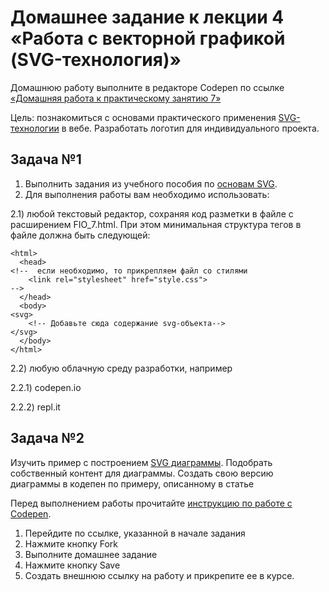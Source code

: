 # Домашнее задание к лекции 4 «Работа с векторной графикой (SVG-технология)»
Домашнюю работу выполните в редакторе Codepen по ссылке [«Домашняя работа к практическому занятию 7»](https://github.com/Irina-64/web-programming-homeworks/tree/main/svg)

Цель: познакомиться с основами практического применения [SVG-технологии](https://svgontheweb.com/ru/) в вебе. Разработать логотип для индивидуального проекта.

## Задача №1
1. Выполнить задания из учебного пособия по [основам SVG](https://github.com/Irina-64/web-programming-homeworks/blob/main/svg/7.1.SVG.pdf). 
2. Для выполнения работы вам необходимо использовать:
 
  2.1)	любой текстовый редактор, сохраняя код разметки в файле с расширением FIO_7.html. При этом минимальная структура тегов в файле должна быть следующей:
```
<html>
  <head>
<!--  если необходимо, то прикрепляем файл со стилями
    <link rel="stylesheet" href="style.css">  
-->
  </head>
  <body>
<svg>
    <!-- Добавьте сюда содержание svg-объекта-->
</svg>
  </body>
</html>
```
  
  2.2)	любую облачную среду разработки, например
   
   2.2.1) codepen.io
   
   2.2.2)  repl.it

## Задача №2
Изучить пример с построением [SVG диаграммы](https://htmlacademy.ru/blog/html/svg-chart). Подобрать собственный контент для диаграммы. Создать свою версию диаграммы в кодепен по примеру, описанному в статье


Перед выполнением работы прочитайте [инструкцию по работе с Codepen](https://github.com/netology-code/guides/blob/master/codepen/).
1. Перейдите по ссылке, указанной в начале задания
2. Нажмите кнопку Fork
3. Выполните домашнее задание
4. Нажмите кнопку Save
5. Создать внешнюю ссылку на работу и прикрепите ее в курсе.
